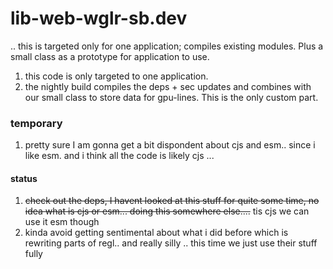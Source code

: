 # lib-web-wglr-sb.dev
.. this is targeted only for one application; compiles existing modules. Plus a small class as a prototype for application to use.

1) this code is only targeted to one application.
2) the nightly build compiles the deps + sec updates and combines with our small class to store data for gpu-lines. This is the only custom part. 

### temporary

1) pretty sure I am gonna get a bit dispondent about cjs and esm.. since i like esm. and i think all the code is likely cjs ...


#### status

1) ~~check out the deps, I havent looked at this stuff for quite some time, no idea what is cjs or esm... doing this somewhere else....~~ tis cjs we can use it esm though
2) kinda avoid getting sentimental about what i did before which is rewriting parts of regl.. and really silly .. this time we just use their stuff fully
